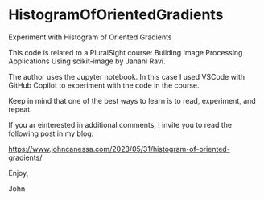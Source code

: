 # HistogramOfOrientedGradients
Experiment with Histogram of Oriented Gradients

This code is related to a PluralSight course:
Building Image Processing Applications Using scikit-image
by Janani Ravi.

The author uses the Jupyter notebook. In this case I used
VSCode with GitHub Copilot to experiment with the code in
the course.

Keep in mind that one of the best ways to learn is to read,
experiment, and repeat.

If you ar einterested in additional comments, I invite you
to read the following post in my blog:

https://www.johncanessa.com/2023/05/31/histogram-of-oriented-gradients/

Enjoy,

John
